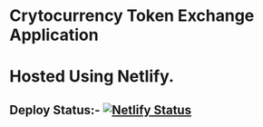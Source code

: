 # Crytocurrency Token Exchange Application
# Hosted Using Netlify.
## Deploy Status:- [![Netlify Status](https://api.netlify.com/api/v1/badges/709324a4-9500-4434-ae08-770518c1abd7/deploy-status)](https://app.netlify.com/sites/uniswaprajarshidas/deploys)
